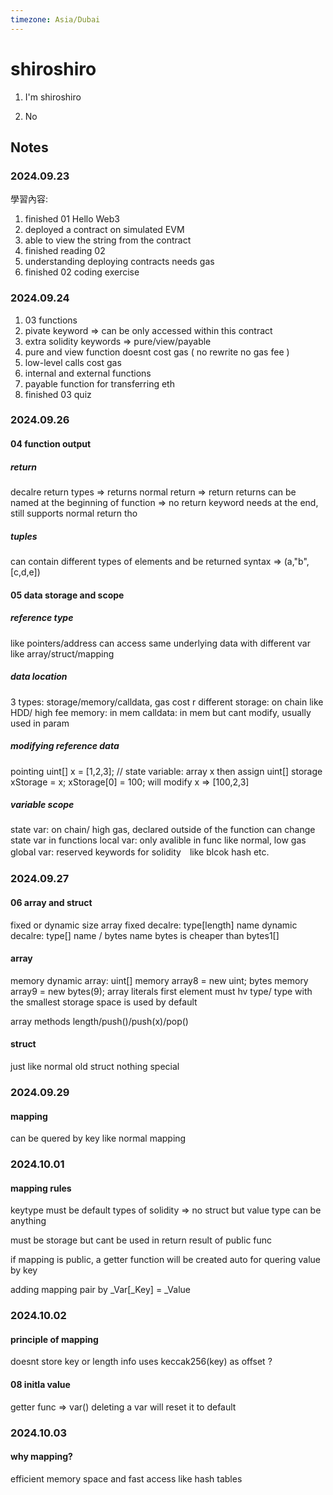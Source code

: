 ```yaml
---
timezone: Asia/Dubai
---
```


# shiroshiro

1. I'm shiroshiro

2. No
   
## Notes

<!-- Content_START -->

### 2024.09.23

學習內容: 

1. finished 01 Hello Web3
2. deployed a contract on simulated EVM 
3. able to view the string from the contract
4. finished reading 02
5. understanding deploying contracts needs gas
6. finished 02 coding exercise


### 2024.09.24
1. 03 functions
2. pivate keyword => can be only accessed within this contract
3. extra solidity keywords => pure/view/payable
4. pure and view function doesnt cost gas ( no rewrite no gas fee )
5. low-level calls cost gas
6. internal and external functions
7. payable function for transferring eth
8. finished 03 quiz

### 2024.09.26

#### 04 function output
##### return
decalre return types => returns
normal return => return
returns can be named at the beginning of function => no return keyword needs at the end, still supports normal return tho

##### tuples
can contain different types of elements and be returned
syntax => (a,"b", [c,d,e])

#### 05 data storage and scope

##### reference type 
like pointers/address
can access same underlying data with different var like array/struct/mapping
##### data location
3 types: storage/memory/calldata, gas cost r different
storage: on chain like HDD/ high fee
memory: in mem
calldata: in mem but cant modify, usually used in param
##### modifying reference data
pointing uint[] x = [1,2,3]; // state variable: array x
then assign uint[] storage xStorage = x; xStorage[0] = 100; 
will modify x => [100,2,3]

##### variable scope
state var: on chain/ high gas, declared outside of the function
    can change state var in functions
local var: only avalible in func like normal, low gas
global var: reserved keywords for solidity　like blcok hash etc.
    

### 2024.09.27

#### 06 array and struct
fixed or dynamic size array
fixed decalre: type[length] name
dynamic decalre: type[] name / bytes name
bytes is cheaper than bytes1[]

#### array
memory dynamic array:  uint[] memory array8 = new uint[](5);
    bytes memory array9 = new bytes(9);
array literals first element must hv type/ type with the smallest storage space is used by default

array methods length/push()/push(x)/pop()

#### struct
just like normal old struct nothing special

### 2024.09.29

#### mapping

can be quered by key like normal mapping

### 2024.10.01

#### mapping rules

keytype must be default types of solidity => no struct
but value type can be anything

must be storage but cant be used in return result of public func

if mapping is public,  a getter function will be created auto for quering value by key

adding mapping pair by _Var[_Key] = _Value

### 2024.10.02

#### principle of mapping

doesnt store key or length info
uses keccak256(key) as offset ?

#### 08 initla value

getter func => var()
deleting a var will reset it to default

### 2024.10.03

#### why mapping?
efficient memory space and fast access
like hash tables

<!-- Content_END -->
